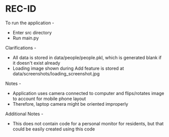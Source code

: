# REC-ID

To run the application -
* Enter src directory
* Run main.py

Clarifications -
* All data is stored in data/people/people.pkl, which is generated blank if it doesn't exist already
* Loading image shown during Add feature is stored at data/screenshots/loading_screenshot.jpg

Notes -
* Application uses camera connected to computer and flips/rotates image to account for mobile phone layout
* Therefore, laptop camera might be oriented improperly

Additional Notes -
* This does not contain code for a personal monitor for residents, but that could be easily created using this code
